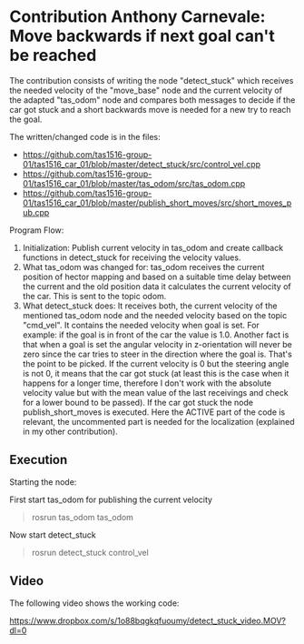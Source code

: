 # Contribution Anthony Carnevale: Move backwards if next goal can't be reached

The contribution consists of writing the node "detect_stuck" which receives the needed velocity of the "move_base" node and the current velocity of the adapted "tas_odom" node and compares both messages to decide if the car got stuck and a short backwards move is needed for a new try to reach the goal.

The written/changed code is in the files: 
- https://github.com/tas1516-group-01/tas1516_car_01/blob/master/detect_stuck/src/control_vel.cpp
- https://github.com/tas1516-group-01/tas1516_car_01/blob/master/tas_odom/src/tas_odom.cpp
- https://github.com/tas1516-group-01/tas1516_car_01/blob/master/publish_short_moves/src/short_moves_pub.cpp

Program Flow:
  1. Initialization: Publish current velocity in tas_odom and create callback functions in detect_stuck for receiving the velocity values.
  2. What tas_odom was changed for: tas_odom receives the current position of hector mapping and based on a suitable time delay between the current and the old position data it calculates the current velocity of the car. This is sent to the topic odom.
  3. What detect_stuck does: It receives both, the current velocity of the mentioned tas_odom node and the needed velocity based on the topic "cmd_vel". It contains the needed velocity when goal is set. For example: if the goal is in front of the car the value is 1.0. Another fact is that when a goal is set the angular velocity in z-orientation will never be zero since the car tries to steer in the direction where the goal is. That's the point to be picked. If the current velocity is 0 but the steering angle is not 0, it means that the car got stuck (at least this is the case when it happens for a longer time, therefore I don't work with the absolute velocity value but with the mean value of the last receivings and check for a lower bound to be passed). If the car got stuck the node publish_short_moves is executed. Here the ACTIVE part of the code is relevant, the uncommented part is needed for the localization (explained in my other contribution).

## Execution

Starting the node:

First start tas_odom for publishing the current velocity

> rosrun tas_odom tas_odom

Now start detect_stuck

> rosrun detect_stuck control_vel

## Video

The following video shows the working code:

https://www.dropbox.com/s/1o88bqgkqfuoumy/detect_stuck_video.MOV?dl=0
